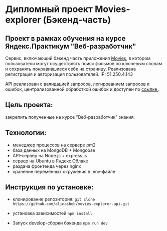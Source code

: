 # Дипломный проект Movies-explorer (Бэкенд-часть)

## Проект в рамках обучения на курсе Яндекс.Практикум "Веб-разработчик"

Сервис, включающий  бэкенд часть приложения [Movies](https://explor.movies.nomoredomains.icu/), в котором пользователи могут осуществлять поиск фильмов по ключевым словам и сохранять понравившиеся себе на страницу. Реализована регистрация и авторизация пользователей. 
IP: 51.250.4.143

API реализован с валидацией запросов, логированием запросов и ошибок, централизованной обработкой ошибок и доступен по [ссылке ]( https://api.explorer.movies.nomoredomains.sbs/).

## Цель проекта:
закрепить полученные на курсе "Веб-разработчик" знания. 

## Технологии:
- менеджер процессов на сервере pm2
- база данных на MongoDB + Mongoose
- API-сервер на Node.js + express.js
- сервер на Ubuntu в Яндекс.Облаке
- раздача фронтенда через nginx
- хранение переменных окружения в .env-файле

## Инструкция по установке:

* клонирование репозитория: 
`git clone https://github.com/alinasheb/movies-explorer-api.git`

* установка зависимостей
`npm install`

* Запуск develop-сборки бэкенда
`npm run dev`


